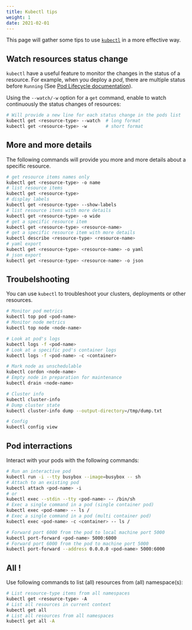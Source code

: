 ```yaml
---
title: Kubectl tips
weight: 1
date: 2021-02-01
---
```


This page will gather some tips to use [`kubectl`](/setup-a-powerful-kubernetes-client/basics/) in a more effective way.

## Watch resources status change

`kubectl` have a useful feature to monitor the changes in the status of a resource. For example, when you deploy a *pod*, there are multiple status before `Running` (See [Pod Lifecycle documentation](https://kubernetes.io/docs/concepts/workloads/pods/pod-lifecycle/)). 

Using the `--watch/-w` option for a `get` command, enable to watch continuously the status changes of resources:

```bash
# Will provide a new line for each status change in the pods list
kubectl get <resource-type> --watch  # long format
kubectl get <resource-type> -w       # short format
```

## More and more details

The following commands will provide you more and more details about a specific resource.

```bash
# get resource items names only
kubectl get <resource-type> -o name
# list resource items
kubectl get <resource-type>
# display labels
kubectl get <resource-type> --show-labels
# list resource items with more details
kubectl get <resource-type> -o wide
# get a specific resource item
kubectl get <resource-type> <resource-name>
# get a specific resource item with more details
kubectl describe <resource-type> <resource-name>
# yaml export
kubectl get <resource-type> <resource-name> -o yaml
# json export
kubectl get <resource-type> <resource-name> -o json
```

## Troubelshooting

You can use `kubectl` to troubleshoot your clusters, deployments or other resources.

```bash
# Monitor pod metrics
kubectl top pod <pod-name>
# Monitor node metrics
kubectl top node <node-name>

# Look at pod's logs
kubectl logs -f <pod-name>
# Look at a specific pod's container logs
kubectl logs -f <pod-name> -c <container>

# Mark node as unschedulable
kubectl cordon <node-name>
# Empty node in preparation for maintenance
kubectl drain <node-name>

# Cluster info
kubectl cluster-info
# Dump cluster state
kubectl cluster-info dump --output-directory=/tmp/dump.txt

# Config
kubectl config view
```


## Pod interractions

Interact with your pods with the following commands:

```bash
# Run an interactive pod
kubectl run -i --tty busybox --image=busybox -- sh
# Attach to an existing pod
kubectl attach <pod-name> -i
# or
kubectl exec --stdin --tty <pod-name> -- /bin/sh
# Exec a single command in a pod (single container pod)
kubectl exec <pod-name> -- ls /
# Exec a single command in a pod (multi container pod)
kubectl exec <pod-name> -c <container> -- ls /

# Forward port 6000 from the pod to local machine port 5000
kubectl port-forward <pod-name> 5000:6000
# Forward port 6000 from the pod to machine port 5000
kubectl port-forward --address 0.0.0.0 <pod-name> 5000:6000
```

## All !

Use following commands to list (all) resources from (all) namespace(s):

```bash
# List resource-type items from all namespaces
kubectl get <resource-type> -A
# List all resources in current context
kubectl get all
# List all resources from all namespaces
kubectl get all -A
```